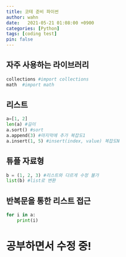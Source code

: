 ```yaml
---
title: 코테 준비 파이썬
author: wahn
date:   2021-05-21 01:08:00 +0900
categories: [Python]
tags: [coding test]
pin: false
---
```



## 자주 사용하는 라이브러리  
```python
collections #import collections
math  #import math
```

## 리스트  
```python
a=[1, 2]
len(a) #길이
a.sort() #sort
a.append(3) #마지막에 추가 복잡도1
a.insert(1, 5) #insert(index, value) 복잡도N
```

## 튜플 자료형  
```python
b = (1, 2, 3) #리스트와 다르게 수정 불가
list(b) #list로 변환
```


## 반복문을 통한 리스트 접근  
```python
for i in a:
	print(i)
```

# 공부하면서 수정 중!